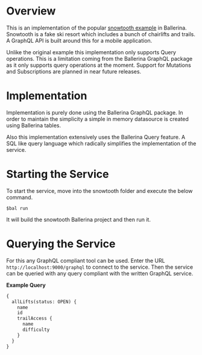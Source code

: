# Overview
 
This is an implementation of the popular [snowtooth example](https://snowtooth.moonhighway.com/) in Ballerina. Snowtooth is a fake ski resort which includes a bunch of chairlifts and trails. A GraphQL API is built around this for a mobile application.
 
Unlike the original example this implementation only supports Query operations. This is a limitation coming from the Ballerina GraphQL package as it only supports query operations at the moment. Support for Mutations and Subscriptions are planned in near future releases.
 
# Implementation
 
Implementation is purely done using the Ballerina GraphQL package. In order to maintain the simplicity a simple in memory datasource is created using Ballerina tables.
 
Also this implementation extensively uses the Ballerina Query feature. A SQL like query language which radically simplifies the implementation of the service.
 
# Starting the Service
 
To start the service, move into the snowtooth folder and execute the below command.
 
```
$bal run
```
 
It will build the snowtooth Ballerina project and then run it.
 
# Querying the Service
 
For this any GraphQL compliant tool can be used. Enter the URL `http://localhost:9000/graphql` to connect to the service. Then the service can be queried with any query compliant with the written GraphQL service.
 
**Example Query**
 
```graphql
{
  allLifts(status: OPEN) {
    name
    id
    trailAccess {
      name
      difficulty
    }
  }
}
```